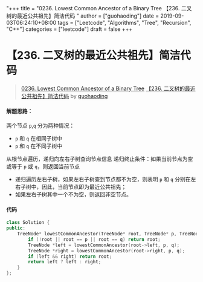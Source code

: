 "+++
title = "0236. Lowest Common Ancestor of a Binary Tree 【236. 二叉树的最近公共祖先】简洁代码 "
author = ["guohaoding"]
date = 2019-09-03T06:24:10+08:00
tags = ["Leetcode", "Algorithms", "Tree", "Recursion", "C++"]
categories = ["leetcode"]
draft = false
+++

# 【236. 二叉树的最近公共祖先】简洁代码

> [0236. Lowest Common Ancestor of a Binary Tree](https://leetcode-cn.com/problems/lowest-common-ancestor-of-a-binary-tree/)
> [【236. 二叉树的最近公共祖先】简洁代码](https://leetcode-cn.com/problems/lowest-common-ancestor-of-a-binary-tree/solution/236-er-cha-shu-de-zui-jin-gong-gong-zu-xian-jian-j/) by [guohaoding](https://leetcode-cn.com/u/guohaoding/)

#### 解题思路：
两个节点 `p`,`q` 分为两种情况：
- `p` 和 `q` 在相同子树中
- `p` 和 `q` 在不同子树中

从根节点遍历，递归向左右子树查询节点信息
递归终止条件：如果当前节点为空或等于 `p` 或 `q`，则返回当前节点
- 递归遍历左右子树，如果左右子树查到节点都不为空，则表明 `p` 和 `q` 分别在左右子树中，因此，当前节点即为最近公共祖先；
- 如果左右子树其中一个不为空，则返回非空节点。

#### 代码
```C++
class Solution {
public:
    TreeNode* lowestCommonAncestor(TreeNode* root, TreeNode* p, TreeNode* q) {
        if (!root || root == p || root == q) return root;
        TreeNode *left = lowestCommonAncestor(root->left, p, q);
        TreeNode *right = lowestCommonAncestor(root->right, p, q);
        if (left && right) return root;
        return left ? left : right;
    }
};
```
